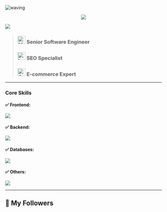 ![waving](https://capsule-render.vercel.app/api?type=waving&height=200&text=Welcome!&fontAlign=80&fontAlignY=40&color=gradient)

<p align= "center">
  <img src="https://readme-typing-svg.demolab.com?font=Fira+Code&pause=1000&center=true&width=435&lines=Deploy+ideas%2C+not+just+code." />
</p>

<img src="https://miro.medium.com/v2/resize:fit:1400/format:webp/1*-D6VWpsPWbWKAvdMyOg26g.png" />

> ### <img src="https://raw.githubusercontent.com/Tarikul-Islam-Anik/Animated-Fluent-Emojis/master/Emojis/People%20with%20professions/Man%20Technologist%20Light%20Skin%20Tone.png" alt="Man Technologist Light Skin Tone" width="25" height="25" /> Senior Software Engineer
>
> ### <img src="https://raw.githubusercontent.com/Tarikul-Islam-Anik/Animated-Fluent-Emojis/master/Emojis/Objects/Laptop.png" alt="Laptop" width="25" height="25" /> SEO Specialist
>
> ### <img src="https://raw.githubusercontent.com/Tarikul-Islam-Anik/Animated-Fluent-Emojis/master/Emojis/Objects/Coin.png" alt="Coin" width="25" height="25" /> E-commerce Expert

<hr />

<p align="center">
  <h3>Core Skills</h3>
    <h4> ✅ Frontend: </h4>
    <img src="https://skillicons.dev/icons?i=react,next,angular,js,ts,html,css" />
    <h4> ✅ Backend: </h4>
    <img src="https://skillicons.dev/icons?i=java,kotlin,spring,nodejs,express,nestjs,graphql" />
    <h4> ✅ Databases: </h4>
    <img src="https://skillicons.dev/icons?i=postgresql,mongodb,mysql,redis,elasticsearch" />
    <h4> ✅ Others: </h4>
    <img src="https://skillicons.dev/icons?i=aws,gcp,docker,kubernetes,jenkins,git,github,redux,tailwind,bootstrap,materialui" />
</p>

<hr />

## 🌟 My Followers

<!-- FOLLOWERS_START -->
<!-- FOLLOWERS_END -->
